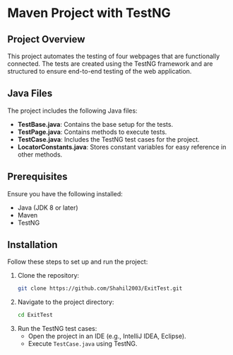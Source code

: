 # Maven Project with TestNG

## Project Overview
This project automates the testing of four webpages that are functionally connected. The tests are created using the TestNG framework and are structured to ensure end-to-end testing of the web application.

## Java Files
The project includes the following Java files:

- **TestBase.java**: Contains the base setup for the tests.
- **TestPage.java**: Contains methods to execute tests.
- **TestCase.java**: Includes the TestNG test cases for the project.
- **LocatorConstants.java**: Stores constant variables for easy reference in other methods.

## Prerequisites
Ensure you have the following installed:
- Java (JDK 8 or later)
- Maven
- TestNG

## Installation
Follow these steps to set up and run the project:

1. Clone the repository:
   ```sh
   git clone https://github.com/Shahil2003/ExitTest.git
   ```
2. Navigate to the project directory:
   ```sh
   cd ExitTest
   ```
3. Run the TestNG test cases:
   - Open the project in an IDE (e.g., IntelliJ IDEA, Eclipse).
   - Execute `TestCase.java` using TestNG.

